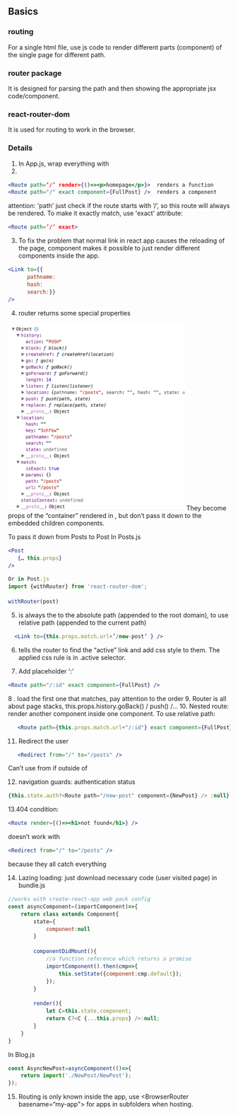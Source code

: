 ## Basics
### routing
For a single html file, use js code to render different parts (component) of the single page for different path.

### router package 
It is designed for parsing the path and then showing the appropriate jsx code/component.

### react-router-dom
It is used for routing to work in the browser.

### Details
1. In App.js, wrap everything with <BrowserRouter> 
2. 
```jsx
<Route path=‘/’ render={()=><p>homepage</p>}>  renders a function
<Route path="/" exact component={FullPost} />  renders a component
```
attention: 'path' just check if the route starts with ‘/’, so this route will always be rendered. To make it exactly match, use 'exact' attribute: 
```jsx
<Route path=‘/’ exact>
```
3. To fix the problem that normal link in react app causes the reloading of the page, <Link> component makes it possible to just render different components inside the app. 
```jsx
<Link to={{
      pathname:
      hash:
      search:}}
/>
```
4. router returns some special properties 
<img src="https://github.com/zhaaaa7/react/blob/master/routing/routing.png" width="400px"/>
They become props of the “container” rendered in <Route>, but don’t pass it down to the embedded children components.

To pass it down from Posts to Post
In Posts.js
```jsx
<Post
   {… this.props} 
/>
```
```javascript
Or in Post.js
import {withRouter} from 'react-router-dom';
   
withRouter(post)
```
5. <Link to="" > is always the to the absolute path (appended to the root domain), to use relative path (appended to the current path)
```jsx
  <Link to={this.props.match.url+’/new-post’ } />
```

6. <NavLink activeClassName=“..” activeStyle=“…”>  tells the router to find the “active” link and add css style to them. The applied css rule is in .active selector.
   
7. Add placeholder ':' 
```jsx
<Route path="/:id" exact component={FullPost} /> 
```
8 .<Switch> load the first one that matches, pay attention to the order
9. Router is all about page stacks, this.props.history.goBack() / push() /…
10. Nested route: render another component inside one component. To use relative path:
```jsx
   <Route path={this.props.match.url+"/:id"} exact component={FullPost} />
```
11. Redirect the user 
```jsx
   <Redirect from="/" to="/posts" />
```
Can’t use from if outside of <Switch>
   
12. navigation guards: authentication status
```javascript
{this.state.auth?<Route path="/new-post" component={NewPost} /> :null}
```
13.404 condition: 
```jsx
<Route render={()=><h1>not found</h1>} />
```
doesn’t work with 
```jsx
<Redirect from="/" to="/posts" /> 
```
because they all catch everything
   
14. Lazing loading: just download necessary code (user visited page) in bundle.js
```javascript
//works with create-react-app web pack config
const asyncComponent=(importComponent)=>{
    return class extends Component{
        state={
            component:null
        }

        componentDidMount(){
            //a function reference which returns a promise
            importComponent().then(cmp=>{
                this.setState({component:cmp.default});
            });
        }

        render(){
            let C=this.state.component;
            return C?<C {...this.props} />:null;
        }
    }
}
```
In Blog.js
```javascript
const AsyncNewPost=asyncComponent(()=>{
    return import('./NewPost/NewPost');
});
```
15. Routing is only known inside the app, use <BrowserRouter basename=“my-app"> for apps in subfolders when hosting.
